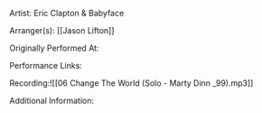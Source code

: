Artist: Eric Clapton & Babyface

  

Arranger(s): [[Jason Lifton]]

  

Originally Performed At:

  

Performance Links:


Recording:![[06 Change The World (Solo - Marty Dinn _99).mp3]]
  

Additional Information: